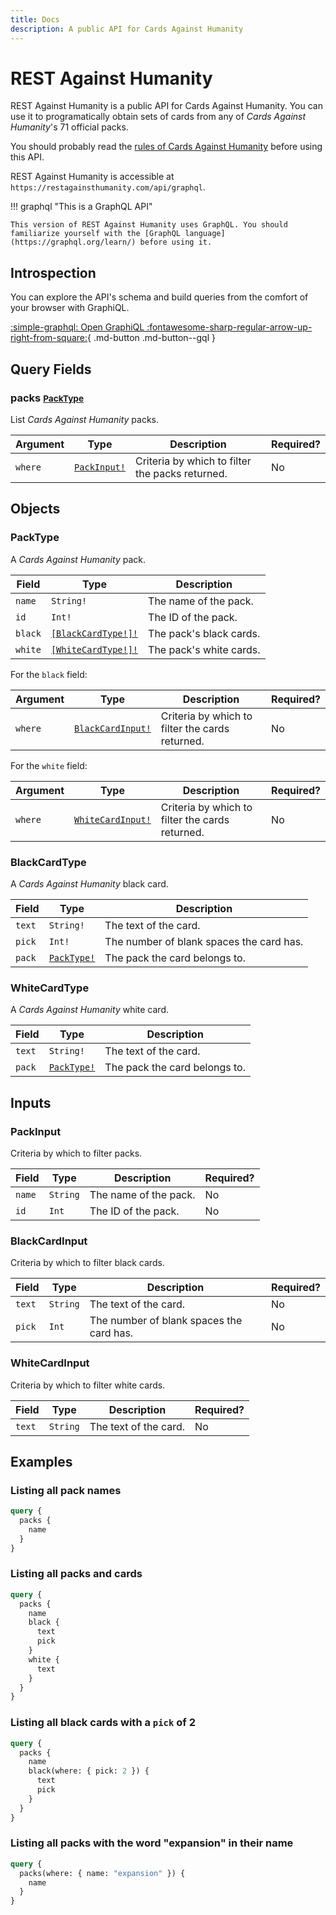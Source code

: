 ```yaml
---
title: Docs
description: A public API for Cards Against Humanity
---
```


# REST Against Humanity

REST Against Humanity is a public API for Cards Against Humanity. You can use it to programatically obtain sets of
cards from any of _Cards Against Humanity_'s 71 official packs.

You should probably read the [rules of Cards Against Humanity](https://s3.amazonaws.com/cah/CAH_Rules.pdf) before using
this API.

REST Against Humanity is accessible at `https://restagainsthumanity.com/api/graphql`.

!!! graphql "This is a GraphQL API"

    This version of REST Against Humanity uses GraphQL. You should familiarize yourself with the [GraphQL language](https://graphql.org/learn/) before using it.

## Introspection

You can explore the API's schema and build queries from the comfort of your browser with
GraphiQL.

[:simple-graphql: Open GraphiQL :fontawesome-sharp-regular-arrow-up-right-from-square:](/api/graphql){ .md-button .md-button--gql }

## Query Fields

### packs <small markdown>[PackType](#packtype)</small>

List _Cards Against Humanity_ packs.

| **Argument** | **Type**                   | **Description**                                 | **Required?** |
| ------------ | -------------------------- | ----------------------------------------------- | ------------- |
| `where`      | [`PackInput!`](#packinput) | Criteria by which to filter the packs returned. | No            |

## Objects

### PackType

A _Cards Against Humanity_ pack.

| **Field** | **Type**                              | **Description**         |
| --------- | ------------------------------------- | ----------------------- |
| `name`    | `String!`                             | The name of the pack.   |
| `id`      | `Int!`                                | The ID of the pack.     |
| `black`   | [`[BlackCardType!]!`](#blackcardtype) | The pack's black cards. |
| `white`   | [`[WhiteCardType!]!`](#whitecardtype) | The pack's white cards. |

For the `black` field:

| **Argument** | **Type**                             | **Description**                                 | **Required?** |
| ------------ | ------------------------------------ | ----------------------------------------------- | ------------- |
| `where`      | [`BlackCardInput!`](#blackcardinput) | Criteria by which to filter the cards returned. | No            |

For the `white` field:

| **Argument** | **Type**                             | **Description**                                 | **Required?** |
| ------------ | ------------------------------------ | ----------------------------------------------- | ------------- |
| `where`      | [`WhiteCardInput!`](#whitecardinput) | Criteria by which to filter the cards returned. | No            |

### BlackCardType

A _Cards Against Humanity_ black card.

| **Field** | **Type**                 | **Description**                          |
| --------- | ------------------------ | ---------------------------------------- |
| `text`    | `String!`                | The text of the card.                    |
| `pick`    | `Int!`                   | The number of blank spaces the card has. |
| `pack`    | [`PackType!`](#packtype) | The pack the card belongs to.            |

### WhiteCardType

A _Cards Against Humanity_ white card.

| **Field** | **Type**                 | **Description**               |
| --------- | ------------------------ | ----------------------------- |
| `text`    | `String!`                | The text of the card.         |
| `pack`    | [`PackType!`](#packtype) | The pack the card belongs to. |

## Inputs

### PackInput

Criteria by which to filter packs.

| **Field** | **Type** | **Description**       | **Required?** |
| --------- | -------- | --------------------- | ------------- |
| `name`    | `String` | The name of the pack. | No            |
| `id`      | `Int`    | The ID of the pack.   | No            |

### BlackCardInput

Criteria by which to filter black cards.

| **Field** | **Type** | **Description**                          | **Required?** |
| --------- | -------- | ---------------------------------------- | ------------- |
| `text`    | `String` | The text of the card.                    | No            |
| `pick`    | `Int`    | The number of blank spaces the card has. | No            |

### WhiteCardInput

Criteria by which to filter white cards.

| **Field** | **Type** | **Description**       | **Required?** |
| --------- | -------- | --------------------- | ------------- |
| `text`    | `String` | The text of the card. | No            |

## Examples

### Listing all pack names

```graphql
query {
  packs {
    name
  }
}
```

### Listing all packs and cards

```graphql
query {
  packs {
    name
    black {
      text
      pick
    }
    white {
      text
    }
  }
}
```

### Listing all black cards with a `pick` of 2

```graphql
query {
  packs {
    name
    black(where: { pick: 2 }) {
      text
      pick
    }
  }
}
```

### Listing all packs with the word "expansion" in their name

```graphql
query {
  packs(where: { name: "expansion" }) {
    name
  }
}
```
